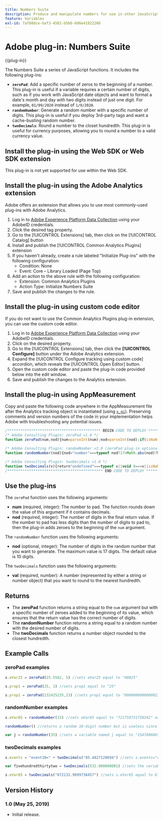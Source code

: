 ```yaml
---
title: Numbers Suite
description: Produce and manipulate numbers for use in other JavaScript variables.
feature: Variables
exl-id: 7af88dce-baf3-4581-b5b6-0d6e41922266
---
```

# Adobe plug-in: Numbers Suite

{{plug-in}}

The Numbers Suite a series of JavaScript functions. It includes the following plug-ins:

* **`zeroPad`**: Add a specific number of zeros to the beginning of a number. This plug-in is useful if a variable requires a certain number of digits, such as if you work with JavaScript date objects and want to format a date's month and day with two digits instead of just one digit. For example, `01/09/2020` instead of `1/9/2020`.
* **`randomNumber`**: Generate a random number with a specific number of digits. This plug-in is useful if you deploy 3rd-party tags and want a cache-busting random number.
* **`twoDecimals`**: Round a number to the closet hundredth. This plug-in is useful for currency purposes, allowing you to round a number to a valid currency value.

## Install the plug-in using the Web SDK or Web SDK extension

This plug-in is not yet supported for use within the Web SDK.

## Install the plug-in using the Adobe Analytics extension

Adobe offers an extension that allows you to use most commonly-used plug-ins with Adobe Analytics.

1. Log in to [Adobe Experience Platform Data Collection](https://experience.adobe.com/data-collection) using your AdobeID credentials.
1. Click the desired tag property.
1. Go to the [!UICONTROL Extensions] tab, then click on the [!UICONTROL Catalog] button
1. Install and publish the [!UICONTROL Common Analytics Plugins] extension
1. If you haven't already, create a rule labeled "Initialize Plug-ins" with the following configuration:
    * Condition: None
    * Event: Core – Library Loaded (Page Top)
1. Add an action to the above rule with the following configuration:
    * Extension: Common Analytics Plugins
    * Action Type: Initialize Numbers Suite
1. Save and publish the changes to the rule.

## Install the plug-in using custom code editor

If you do not want to use the Common Analytics Plugins plug-in extension, you can use the custom code editor.

1. Log in to [Adobe Experience Platform Data Collection](https://experience.adobe.com/data-collection) using your AdobeID credentials.
1. Click on the desired property.
1. Go to the [!UICONTROL Extensions] tab, then click the **[!UICONTROL Configure]** button under the Adobe Analytics extension.
1. Expand the [!UICONTROL Configure tracking using custom code] accordion, which reveals the [!UICONTROL Open Editor] button.
1. Open the custom code editor and paste the plug-in code provided below into the edit window.
1. Save and publish the changes to the Analytics extension.

## Install the plug-in using AppMeasurement

Copy and paste the following code anywhere in the AppMeasurement file after the Analytics tracking object is instantiated (using [`s_gi`](../functions/s-gi.md)). Preserving comments and version numbers of the code in your implementation helps Adobe with troubleshooting any potential issues.

```js
/******************************************* BEGIN CODE TO DEPLOY *******************************************/
/* Adobe Consulting Plugin: zeroPad v1.0 */
function zeroPad(num,nod){num=parseInt(num);nod=parseInt(nod);if(isNaN(num)||isNaN(nod))return"";var c=nod-num.toString().length+ 1;return Array(+(0<c&&c)).join("0")+num};

/* Adobe Consulting Plugin: randomNumber v2.0 (zeroPad plug-in optional)*/
function randomNumber(nod){nod="number"===typeof nod?17>Math.abs(nod)?Math.round(Math.abs(nod)):17:10;for(var a="1",c=0;c<nod;c++) a+="0";a=Number(a);a=Math.floor(Math.random().toFixed(nod)*a)+"";a.length!==nod&&"undefined"!==typeof zeroPad&&(a=zeroPad(a,nod)); return a};

/* Adobe Consulting Plugin: twoDecimals v1.0 */
function twoDecimals(v){return"undefined"===typeof v||void 0===v||isNaN(v)?0:Number(Number(v).toFixed(2))};
/******************************************** END CODE TO DEPLOY ********************************************/
```

## Use the plug-ins

The `zeroPad` function uses the following arguments:

* **num** (required, integer): The number to pad. The function rounds down the value of this argument if it contains decimals.
* **nod** (required, integer): The number of digits in the final return value. If the number to pad has less digits than the number of digits to pad to, then the plug-in adds zeroes to the beginning of the `num` argument.

The `randomNumber` function uses the following arguments:

* **nod** (optional, integer): The number of digits in the random number that you want to generate. The maximum value is 17 digits. The default value is 10 digits.

The `twoDecimals` function uses the following arguments:

* **val** (required, number): A number (represented by either a string or number object) that you want to round to the nearest hundredth.

## Returns

* The **zeroPad** function returns a string equal to the `num` argument but with a specific number of zeroes added to the beginning of its value, which ensures that the return value has the correct number of digits.
* The **randomNumber** function returns a string equal to a random number with the desired number of digits.
* The **twoDecimals** function returns a number object rounded to the closest hundredth.

## Example Calls

### zeroPad examples

```js
s.eVar25 = zeroPad(25.5562, 5) //sets eVar25 equal to "00025"

s.prop1 = zeroPad(25, 1) //sets prop1 equal to "25"

s.prop1 = zeroPad(232425235,23) //sets prop1 equal to "00000000000000232425235"
```

### randomNumber examples

```js
s.eVar65 = randomNumber(15) //sets eVar65 equal to "721759731750342" or some other random 15-digit number

randomNumber() //returns a random 10-digit number but is useless since this isn't used in an expression

var j = randomNumber(35) //sets a variable named j equal to "15476068651810060" or another random 17-digit number
```

### twoDecimals examples

```js
s.events = "event10=" + twoDecimals("85.4827128694") //sets s.events="event10=85.48"

var fivehundredthirtytwo = twoDecimals(532.000000001) //sets the variable fivehundredthirtytwo equal to 532

s.eVar65 = twoDecimals("672132.9699736457") //sets s.eVar65 equal to 672132.97
```

## Version History

### 1.0 (May 25, 2019)

* Initial release.
